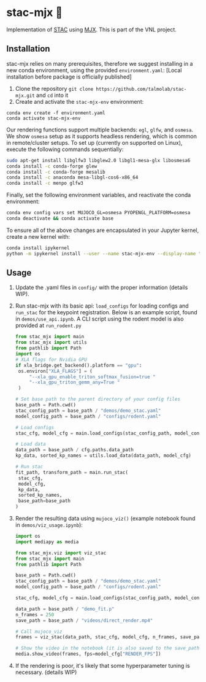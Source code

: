 # stac-mjx :rat:
Implementation of [STAC](https://ieeexplore.ieee.org/document/7030016) using [MJX](https://mujoco.readthedocs.io/en/stable/mjx.html). This is part of the VNL project. 

## Installation
stac-mjx relies on many prerequisites, therefore we suggest installing in a new conda environment, using the provided `environment.yaml`:
[Local installation before package is officially published]
1. Clone the repository `git clone https://github.com/talmolab/stac-mjx.git` and `cd` into it
2. Create and activate the `stac-mjx-env` environment:

```
conda env create -f environment.yaml
conda activate stac-mjx-env
```

Our rendering functions support multiple backends: `egl`, `glfw`, and `osmesa`. We show `osmesa` setup as it supports headless rendering, which is common in remote/cluster setups. To set up (currently on supported on Linux), execute the following commands sequentially:
   ```bash
   sudo apt-get install libglfw3 libglew2.0 libgl1-mesa-glx libosmesa6 
   conda install -c conda-forge glew 
   conda install -c conda-forge mesalib 
   conda install -c anaconda mesa-libgl-cos6-x86_64 
   conda install -c menpo glfw3
   ```
   Finally, set the following environment variables, and reactivate the conda environment:
   ```bash
   conda env config vars set MUJOCO_GL=osmesa PYOPENGL_PLATFORM=osmesa
   conda deactivate && conda activate base
   ```
   To ensure all of the above changes are encapsulated in your Jupyter kernel, create a new kernel with:
   ```bash
   conda install ipykernel
   python -m ipykernel install --user --name stac-mjx-env --display-name "Python (stac-mjx-env)"
   ```


## Usage
1. Update the .yaml files in `config/` with the proper information (details WIP).

2. Run stac-mjx with its basic api: `load_configs` for loading configs and `run_stac` for the keypoint registration. Below is an example script, found in `demos/use_api.ipynb`. A CLI script using the rodent model is also provided at `run_rodent.py`

   ```python
   from stac_mjx import main
   from stac_mjx import utils
   from pathlib import Path
   import os
   # XLA flags for Nvidia GPU
   if xla_bridge.get_backend().platform == "gpu":
    os.environ["XLA_FLAGS"] = (
        "--xla_gpu_enable_triton_softmax_fusion=true "
        "--xla_gpu_triton_gemm_any=True "
    )

   # Set base path to the parent directory of your config files
   base_path = Path.cwd()
   stac_config_path = base_path / "demos/demo_stac.yaml"
   model_config_path = base_path / "configs/rodent.yaml"

   # Load configs
   stac_cfg, model_cfg = main.load_configs(stac_config_path, model_config_path)

   # Load data
   data_path = base_path / cfg.paths.data_path 
   kp_data, sorted_kp_names = utils.load_data(data_path, model_cfg)

   # Run stac
   fit_path, transform_path = main.run_stac(
    stac_cfg, 
    model_cfg, 
    kp_data, 
    sorted_kp_names, 
    base_path=base_path
   )
   ```

3. Render the resulting data using `mujoco_viz()` (example notebook found in `demos/viz_usage.ipynb`):
   ```python
   import os
   import mediapy as media

   from stac_mjx.viz import viz_stac
   from stac_mjx import main
   from pathlib import Path

   base_path = Path.cwd()
   stac_config_path = base_path / "demos/demo_stac.yaml"
   model_config_path = base_path / "configs/rodent.yaml"

   stac_cfg, model_cfg = main.load_configs(stac_config_path, model_config_path)

   data_path = base_path / "demo_fit.p"
   n_frames = 250
   save_path = base_path / "videos/direct_render.mp4"

   # Call mujoco_viz
   frames = viz_stac(data_path, stac_cfg, model_cfg, n_frames, save_path, start_frame=0, camera="close_profile", base_path=Path.cwd().parent)

   # Show the video in the notebook (it is also saved to the save_path)
   media.show_video(frames, fps=model_cfg["RENDER_FPS"])
   ```
   
4. If the rendering is poor, it's likely that some hyperparameter tuning is necessary. (details WIP)